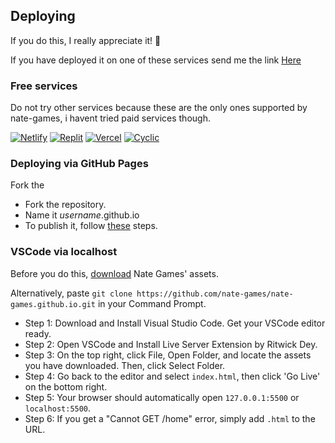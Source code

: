 ## Deploying
If you do this, I really appreciate it! 🙏

If you have deployed it on one of these services send me the link [Here](https://docs.google.com/forms/d/e/1FAIpQLSeHFEk4rR1r98SnzdBStOPvv4zAr2OG-RkuajaafaFumVeHlQ/viewform)
### Free services
Do not try other services because these are the only ones supported by nate-games, i havent tried paid services though.

<a href="https://app.netlify.com/start"><img src="https://www.netlify.com/img/deploy/button.svg" alt="Netlify" /></a>
<a href="https://replit.com/@nate-games/nate-games?v=1"><img src="https://raw.githubusercontent.com/BinBashBanana/deploy-buttons/master/buttons/remade/replit.svg" alt="Replit" /></a>
<a href="https://vercel.com/new/clone?repository-url=https://github.com/nate-games/nate-games.github.io"><img src="https://camo.githubusercontent.com/070945ad10e9641e23cf5a0a24ed7230d39f92377af4a8e6bd0102aa4ebfd9b2/68747470733a2f2f62696e6261736862616e616e612e6769746875622e696f2f6465706c6f792d627574746f6e732f627574746f6e732f72656d6164652f76657263656c2e737667" alt="Vercel" /></a>
<a href="https://app.cyclic.sh/api/app/deploy/nate-games/nate-games.github.io"><img src="https://camo.githubusercontent.com/607221ca4be547dd929fca7c997a93dfaf1f7b06a1baacaf25b44cf5405c9f91/68747470733a2f2f62696e6261736862616e616e612e6769746875622e696f2f6465706c6f792d627574746f6e732f627574746f6e732f72656d6164652f6379636c69632e737667" alt="Cyclic" /></a>

### Deploying via GitHub Pages
Fork the
- Fork the repository. 
- Name it *username*.github.io
- To publish it, follow <a href="https://docs.github.com/en/pages/getting-started-with-github-pages/configuring-a-publishing-source-for-your-github-pages-site#publishing-from-a-branch" target="_blank">these</a> steps.

### VSCode via localhost

Before you do this, [download](https://github.com/nate-games/nate-games.github.io/archive/refs/heads/main.zip) Nate Games' assets. 

Alternatively, paste `git clone https://github.com/nate-games/nate-games.github.io.git` in your Command Prompt.

- Step 1: Download and Install Visual Studio Code. Get your VSCode editor ready.
- Step 2: Open VSCode and Install Live Server Extension by Ritwick Dey.
- Step 3: On the top right, click File, Open Folder, and locate the assets you have downloaded. Then, click Select Folder.
- Step 4: Go back to the editor and select `index.html`, then click 'Go Live' on the bottom right.
- Step 5: Your browser should automatically open `127.0.0.1:5500` or `localhost:5500`.
- Step 6: If you get a "Cannot GET /home" error, simply add `.html` to the URL.
